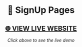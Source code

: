 <div align="center">

# 🎯 SignUp Pages

## [🌐 VIEW LIVE WEBSITE](https://omhari-kaushik.github.io/SignUp_Pages/)

*Click above to see the live demo*

</div>

